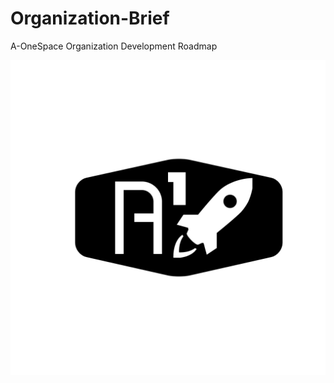 # Organization-Brief
A-OneSpace Organization Development Roadmap 

![alt text](https://github.com/A-OneSpace/Organization-Brief/blob/master/About/Assets/A-OneSpace%20Logo.png)


